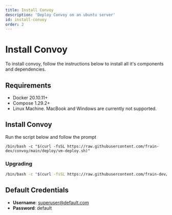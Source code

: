 ```yaml
---
title: Install Convoy
description: 'Deploy Convoy on an ubuntu server'
id: install-convoy
order: 2
---
```


# Install Convoy
To install convoy, follow the instructions below to install all it's components and dependencies.

## Requirements
- Docker 20.10.11+
- Compose 1.29.2+
- Linux Machine. MacBook and Windows are currently not supported.

## Install Convoy
Run the script below and follow the prompt
```bash[Bash]
/bin/bash -c "$(curl -fsSL https://raw.githubusercontent.com/frain-dev/convoy/main/deploy/vm-deploy.sh)"
```

### Upgrading
```bash
/bin/bash -c "$(curl -fsSL https://raw.githubusercontent.com/frain-dev/convoy/main/deploy/vm-upgrade.sh)"
```

## Default Credentials
   + **Username**: superuser@default.com
   + **Password**: default

